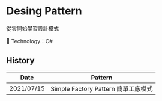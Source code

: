 # Desing Pattern
從零開始學習設計模式

:rocket: Technology：C#

## History
| Date | Pattern |
| -- | -- |
| 2021/07/15 | Simple Factory Pattern 簡單工廠模式 |
